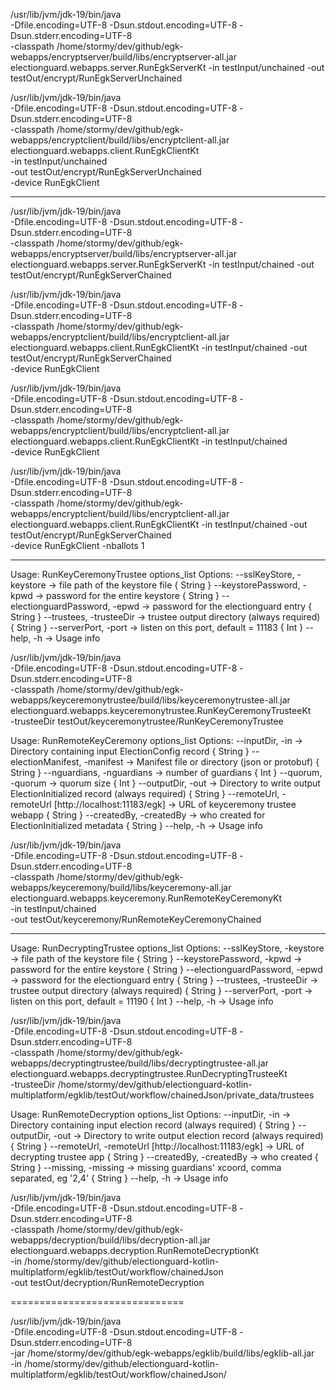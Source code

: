 /usr/lib/jvm/jdk-19/bin/java \
    -Dfile.encoding=UTF-8 -Dsun.stdout.encoding=UTF-8 -Dsun.stderr.encoding=UTF-8 \
    -classpath /home/stormy/dev/github/egk-webapps/encryptserver/build/libs/encryptserver-all.jar \
    electionguard.webapps.server.RunEgkServerKt -in testInput/unchained -out testOut/encrypt/RunEgkServerUnchained

/usr/lib/jvm/jdk-19/bin/java \
    -Dfile.encoding=UTF-8 -Dsun.stdout.encoding=UTF-8 -Dsun.stderr.encoding=UTF-8 \
    -classpath /home/stormy/dev/github/egk-webapps/encryptclient/build/libs/encryptclient-all.jar \
    electionguard.webapps.client.RunEgkClientKt \
    -in testInput/unchained \
    -out testOut/encrypt/RunEgkServerUnchained \
    -device RunEgkClient

-----------------------


/usr/lib/jvm/jdk-19/bin/java \
    -Dfile.encoding=UTF-8 -Dsun.stdout.encoding=UTF-8 -Dsun.stderr.encoding=UTF-8 \
    -classpath /home/stormy/dev/github/egk-webapps/encryptserver/build/libs/encryptserver-all.jar \
    electionguard.webapps.server.RunEgkServerKt -in testInput/chained -out testOut/encrypt/RunEgkServerChained


/usr/lib/jvm/jdk-19/bin/java \
    -Dfile.encoding=UTF-8 -Dsun.stdout.encoding=UTF-8 -Dsun.stderr.encoding=UTF-8 \
    -classpath /home/stormy/dev/github/egk-webapps/encryptclient/build/libs/encryptclient-all.jar \
    electionguard.webapps.client.RunEgkClientKt -in testInput/chained -out testOut/encrypt/RunEgkServerChained \
    -device RunEgkClient

/usr/lib/jvm/jdk-19/bin/java \
    -Dfile.encoding=UTF-8 -Dsun.stdout.encoding=UTF-8 -Dsun.stderr.encoding=UTF-8 \
    -classpath /home/stormy/dev/github/egk-webapps/encryptclient/build/libs/encryptclient-all.jar \
    electionguard.webapps.client.RunEgkClientKt -in testInput/chained \
    -device RunEgkClient

/usr/lib/jvm/jdk-19/bin/java \
    -Dfile.encoding=UTF-8 -Dsun.stdout.encoding=UTF-8 -Dsun.stderr.encoding=UTF-8 \
    -classpath /home/stormy/dev/github/egk-webapps/encryptclient/build/libs/encryptclient-all.jar \
    electionguard.webapps.client.RunEgkClientKt -in testInput/chained -out testOut/encrypt/RunEgkServerChained \
    -device RunEgkClient -nballots 1

--------------------

Usage: RunKeyCeremonyTrustee options_list
Options:
--sslKeyStore, -keystore -> file path of the keystore file { String }
--keystorePassword, -kpwd -> password for the entire keystore { String }
--electionguardPassword, -epwd -> password for the electionguard entry { String }
--trustees, -trusteeDir -> trustee output directory (always required) { String }
--serverPort, -port -> listen on this port, default = 11183 { Int }
--help, -h -> Usage info

/usr/lib/jvm/jdk-19/bin/java \
    -Dfile.encoding=UTF-8 -Dsun.stdout.encoding=UTF-8 -Dsun.stderr.encoding=UTF-8 \
    -classpath /home/stormy/dev/github/egk-webapps/keyceremonytrustee/build/libs/keyceremonytrustee-all.jar \
    electionguard.webapps.keyceremonytrustee.RunKeyCeremonyTrusteeKt \
    -trusteeDir testOut/keyceremonytrustee/RunKeyCeremonyTrustee


Usage: RunRemoteKeyCeremony options_list
Options:
--inputDir, -in -> Directory containing input ElectionConfig record { String }
--electionManifest, -manifest -> Manifest file or directory (json or protobuf) { String }
--nguardians, -nguardians -> number of guardians { Int }
--quorum, -quorum -> quorum size { Int }
--outputDir, -out -> Directory to write output ElectionInitialized record (always required) { String }
--remoteUrl, -remoteUrl [http://localhost:11183/egk] -> URL of keyceremony trustee webapp  { String }
--createdBy, -createdBy -> who created for ElectionInitialized metadata { String }
--help, -h -> Usage info

/usr/lib/jvm/jdk-19/bin/java \
    -Dfile.encoding=UTF-8 -Dsun.stdout.encoding=UTF-8 -Dsun.stderr.encoding=UTF-8 \
    -classpath /home/stormy/dev/github/egk-webapps/keyceremony/build/libs/keyceremony-all.jar \
    electionguard.webapps.keyceremony.RunRemoteKeyCeremonyKt \
    -in testInput/chained \
    -out testOut/keyceremony/RunRemoteKeyCeremonyChained
    
--------------------

Usage: RunDecryptingTrustee options_list
Options:
--sslKeyStore, -keystore -> file path of the keystore file { String }
--keystorePassword, -kpwd -> password for the entire keystore { String }
--electionguardPassword, -epwd -> password for the electionguard entry { String }
--trustees, -trusteeDir -> trustee output directory (always required) { String }
--serverPort, -port -> listen on this port, default = 11190 { Int }
--help, -h -> Usage info

/usr/lib/jvm/jdk-19/bin/java \
    -Dfile.encoding=UTF-8 -Dsun.stdout.encoding=UTF-8 -Dsun.stderr.encoding=UTF-8 \
    -classpath /home/stormy/dev/github/egk-webapps/decryptingtrustee/build/libs/decryptingtrustee-all.jar \
    electionguard.webapps.decryptingtrustee.RunDecryptingTrusteeKt \
    -trusteeDir /home/stormy/dev/github/electionguard-kotlin-multiplatform/egklib/testOut/workflow/chainedJson/private_data/trustees

Usage: RunRemoteDecryption options_list
Options:
--inputDir, -in -> Directory containing input election record (always required) { String }
--outputDir, -out -> Directory to write output election record (always required) { String }
--remoteUrl, -remoteUrl [http://localhost:11183/egk] -> URL of decrypting trustee app  { String }
--createdBy, -createdBy -> who created { String }
--missing, -missing -> missing guardians' xcoord, comma separated, eg '2,4' { String }
--help, -h -> Usage info

/usr/lib/jvm/jdk-19/bin/java \
    -Dfile.encoding=UTF-8 -Dsun.stdout.encoding=UTF-8 -Dsun.stderr.encoding=UTF-8 \
    -classpath /home/stormy/dev/github/egk-webapps/decryption/build/libs/decryption-all.jar \
    electionguard.webapps.decryption.RunRemoteDecryptionKt \
    -in /home/stormy/dev/github/electionguard-kotlin-multiplatform/egklib/testOut/workflow/chainedJson \
    -out testOut/decryption/RunRemoteDecryption

==============================

/usr/lib/jvm/jdk-19/bin/java \
    -Dfile.encoding=UTF-8 -Dsun.stdout.encoding=UTF-8 -Dsun.stderr.encoding=UTF-8 \
    -jar /home/stormy/dev/github/egk-webapps/egklib/build/libs/egklib-all.jar \
    -in /home/stormy/dev/github/electionguard-kotlin-multiplatform/egklib/testOut/workflow/chainedJson/
    
